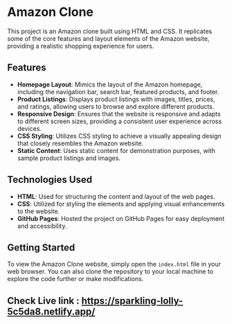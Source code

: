 # Amazon Clone

This project is an Amazon clone built using HTML and CSS. It replicates some of the core features and layout elements of the Amazon website, providing a realistic shopping experience for users.

## Features

- **Homepage Layout**: Mimics the layout of the Amazon homepage, including the navigation bar, search bar, featured products, and footer.
- **Product Listings**: Displays product listings with images, titles, prices, and ratings, allowing users to browse and explore different products.
- **Responsive Design**: Ensures that the website is responsive and adapts to different screen sizes, providing a consistent user experience across devices.
- **CSS Styling**: Utilizes CSS styling to achieve a visually appealing design that closely resembles the Amazon website.
- **Static Content**: Uses static content for demonstration purposes, with sample product listings and images.

## Technologies Used

- **HTML**: Used for structuring the content and layout of the web pages.
- **CSS**: Utilized for styling the elements and applying visual enhancements to the website.
- **GitHub Pages**: Hosted the project on GitHub Pages for easy deployment and accessibility.

## Getting Started

To view the Amazon Clone website, simply open the `index.html` file in your web browser. You can also clone the repository to your local machine to explore the code further or make modifications.
## Check Live link : https://sparkling-lolly-5c5da8.netlify.app/
